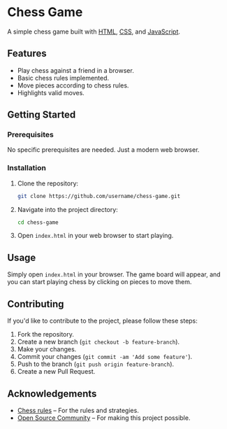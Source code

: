 # Chess Game

A simple chess game built with [HTML](https://www.w3.org/TR/html52/), [CSS](https://www.w3.org/Style/CSS/), and [JavaScript](https://developer.mozilla.org/en-US/docs/Web/JavaScript).

## Features

- Play chess against a friend in a browser.
- Basic chess rules implemented.
- Move pieces according to chess rules.
- Highlights valid moves.

## Getting Started

### Prerequisites

No specific prerequisites are needed. Just a modern web browser.

### Installation

1. Clone the repository:
   ```bash
   git clone https://github.com/username/chess-game.git
   ```

2. Navigate into the project directory:
   ```bash
   cd chess-game
   ```

3. Open `index.html` in your web browser to start playing.

## Usage

Simply open `index.html` in your browser. The game board will appear, and you can start playing chess by clicking on pieces to move them.

## Contributing

If you'd like to contribute to the project, please follow these steps:

1. Fork the repository.
2. Create a new branch (`git checkout -b feature-branch`).
3. Make your changes.
4. Commit your changes (`git commit -am 'Add some feature'`).
5. Push to the branch (`git push origin feature-branch`).
6. Create a new Pull Request.

## Acknowledgements

- [Chess rules](https://www.chess.com/learn-how-to-play-chess) – For the rules and strategies.
- [Open Source Community](https://opensource.org/) – For making this project possible.
